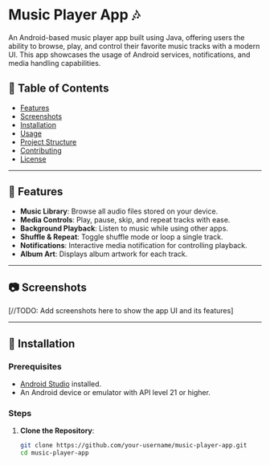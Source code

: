 # Music Player App 🎶

An Android-based music player app built using Java, offering users the ability to browse, play, and control their favorite music tracks with a modern UI. This app showcases the usage of Android services, notifications, and media handling capabilities.

## 📜 Table of Contents
- [Features](#features)
- [Screenshots](#screenshots)
- [Installation](#installation)
- [Usage](#usage)
- [Project Structure](#project-structure)
- [Contributing](#contributing)
- [License](#license)

---

## 📌 Features

- **Music Library**: Browse all audio files stored on your device.
- **Media Controls**: Play, pause, skip, and repeat tracks with ease.
- **Background Playback**: Listen to music while using other apps.
- **Shuffle & Repeat**: Toggle shuffle mode or loop a single track.
- **Notifications**: Interactive media notification for controlling playback.
- **Album Art**: Displays album artwork for each track.

---

## 📷 Screenshots
[//TODO: Add screenshots here to show the app UI and its features]

---

## 🚀 Installation

### Prerequisites
- [Android Studio](https://developer.android.com/studio) installed.
- An Android device or emulator with API level 21 or higher.

### Steps

1. **Clone the Repository**:
   ```bash
   git clone https://github.com/your-username/music-player-app.git
   cd music-player-app
